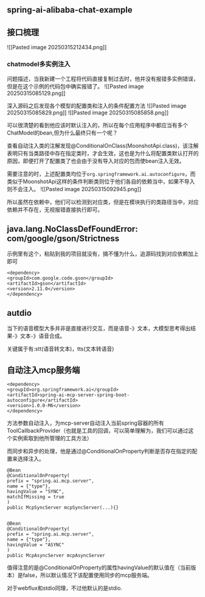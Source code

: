 

## spring-ai-alibaba-chat-example

## 接口梳理

![[Pasted image 20250315212434.png]]

### chatmodel多实例注入
问题描述，当我新建一个工程将代码直接复制过去时，他并没有报错多实例错误，但是在这个示例的代码包中确实报错了。
![[Pasted image 20250315085129.png]]


深入源码之后发现各个模型的配置类和注入的条件配置方法
![[Pasted image 20250315085829.png]]
![[Pasted image 20250315085858.png]]

可以很清楚的看到他应该时默认注入的，所以在每个应用程序中都应当有多个ChatModel的bean,但为什么最终只有一个呢？


查看自动注入类的注解发现@ConditionalOnClass(MoonshotApi.class)，该注解表明只有当类路径中存在指定类时，才会生效，这也是为什么将配置类默认打开的原因，即便打开了配置类了也会由于没有导入对应的包而使bean注入无效。

需要注意的时，上述配置类均位于`org.springframework.ai.autoconfigure`，而类似于MoonshotApi这样的条件判断类则位于他们各自的依赖当中，如果不导入则不会注入。
![[Pasted image 20250315092945.png]]


所以虽然在依赖中，他们可以检测到对应类，但是在模块执行的类路径当中，对应依赖并不存在，无视报错直接执行即可。




## java.lang.NoClassDefFoundError: com/google/gson/Strictness

示例里有这个，粘贴到我的项目就没有，搞不懂为什么，追源码找到对应依赖加上即可
```
<dependency>  
<groupId>com.google.code.gson</groupId>  
<artifactId>gson</artifactId>  
<version>2.11.0</version>  
</dependency>
```



## autdio

当下的语音模型大多并非是直接进行交互，而是语音-》文本，大模型思考得出结果-》文本-》语音合成。

关键属于有:stt(语音转文本)，tts(文本转语音)



## 自动注入mcp服务端

```
<dependency>  
<groupId>org.springframework.ai</groupId>  
<artifactId>spring-ai-mcp-server-spring-boot-autoconfigure</artifactId>  
<version>1.0.0-M6</version>  
</dependency>
```


方法参数自动注入，为mcp-server自动注入当前spring容器的所有ToolCallbackProvider（也就是工具的回调，可以简单理解为，我们可以通过这个实例索取到他所管理的工具方法）

而同步和异步的处理，他是通过@ConditionalOnProperty判断是否存在指定的配置来选择注入。

```
@Bean  
@ConditionalOnProperty(  
prefix = "spring.ai.mcp.server",  
name = {"type"},  
havingValue = "SYNC",  
matchIfMissing = true  
)  
public McpSyncServer mcpSyncServer(...){}


@Bean  
@ConditionalOnProperty(  
prefix = "spring.ai.mcp.server",  
name = {"type"},  
havingValue = "ASYNC"  
)  
public McpAsyncServer mcpAsyncServer
```

值得注意的是@ConditionalOnProperty的属性havingValue的默认值在（当前版本）是false，所以默认情况下该配置使用同步的mcp服务端。


对于webflux和stdio同理，不过他默认的是stdio.